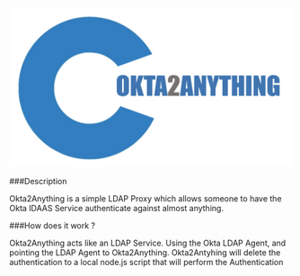 ![GitHub Logo](./images/okta2anythinglogo.png)


###Description

Okta2Anything is a simple LDAP Proxy which allows someone to have the Okta
IDAAS Service authenticate against almost anything.

###How does it work ?

Okta2Anything acts like an LDAP Service. Using the Okta LDAP Agent, and pointing
the LDAP Agent to Okta2Anything. Okta2Antyhing will delete the authentication
to a local node.js script that will perform the Authentication